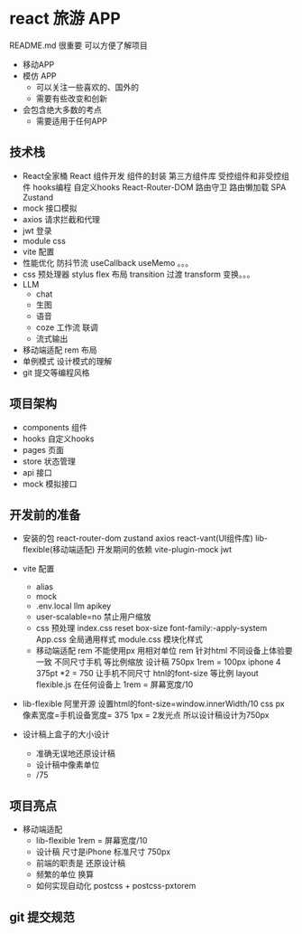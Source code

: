 # react 旅游 APP 
README.md 很重要 可以方便了解项目
- 移动APP 
- 模仿 APP
    - 可以关注一些喜欢的、国外的
    - 需要有些改变和创新
- 会包含绝大多数的考点
     - 需要适用于任何APP

## 技术栈
- React全家桶
     React 组件开发
        组件的封装 
        第三方组件库 
        受控组件和非受控组件
        hooks编程 自定义hooks
     React-Router-DOM
        路由守卫
        路由懒加载
        SPA
     Zustand
- mock 接口模拟
- axios 请求拦截和代理
- jwt 登录 
- module css
- vite 配置
- 性能优化
    防抖节流
    useCallback useMemo 。。。
- css 预处理器 stylus 
    flex 布局
    transition 过渡
    transform 变换。。。
- LLM
    - chat
    - 生图
    - 语音
    - coze 工作流 联调
    - 流式输出
- 移动端适配
    rem 布局
- 单例模式 设计模式的理解
- git 提交等编程风格 

## 项目架构
- components 组件
- hooks 自定义hooks
- pages 页面
- store 状态管理
- api 接口
- mock 模拟接口


## 开发前的准备
- 安装的包
    react-router-dom  zustand  axios
    react-vant(UI组件库) lib-flexible(移动端适配)
    开发期间的依赖
    vite-plugin-mock jwt
- vite 配置
    - alias
    - mock 
    - .env.local  llm apikey
    - user-scalable=no 禁止用户缩放
    - css 预处理
         index.css  reset
         box-size font-family:-apply-system
         App.css   全局通用样式
         module.css 模块化样式
    - 移动端适配 rem
        不能使用px  用相对单位 rem 针对html
        不同设备上体验要一致
        不同尺寸手机 等比例缩放
        设计稿 750px  1rem = 100px iphone 4 375pt *2 = 750
        让手机不同尺寸 htnl的font-size 等比例
        layout 
        flexible.js 在任何设备上
        1rem = 屏幕宽度/10
- lib-flexible
    阿里开源
    设置html的font-size=window.innerWidth/10
    css px 像素宽度=手机设备宽度= 375
    1px = 2发光点
    所以设计稿设计为750px 

- 设计稿上盒子的大小设计
    - 准确无误地还原设计稿
    - 设计稿中像素单位
    - /75 


## 项目亮点
- 移动端适配
    - lib-flexible 1rem = 屏幕宽度/10
    - 设计稿 尺寸是iPhone 标准尺寸 750px
    - 前端的职责是 还原设计稿
    - 频繁的单位 换算
    - 如何实现自动化 
        postcss + postcss-pxtorem
## git 提交规范



